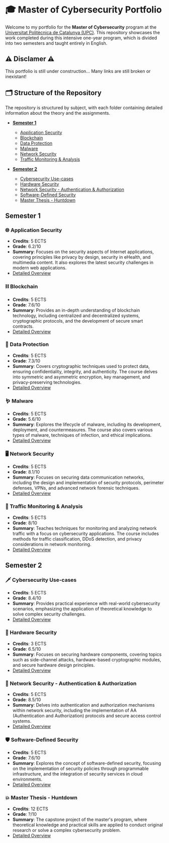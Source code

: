 # 🎓 Master of Cybersecurity Portfolio

Welcome to my portfolio for the **Master of Cybersecurity** program at the [Universitat Politècnica de Catalunya (UPC)](https://www.upc.edu/ca). This repository showcases the work completed during this intensive one-year program, which is divided into two semesters and taught entirely in English.

## ⚠️ Disclamer ⚠️

This portfolio is still under construction... Many links are still broken or inexistant!

## 🗂️ Structure of the Repository

The repository is structured by subject, with each folder containing detailed information about the theory and the assignments.

- **[Semester 1](#semester-1)**
  - [Application Security](ms/AS/AS.md)
  - [Blockchain](ms/BKCHAIN/BKCHAIN.md)
  - [Data Protection](ms/DPROT/DPROT.md)
  - [Malware](ms/MALW/MALW.md)
  - [Network Security](ms/NSAA/NSAA.md)
  - [Traffic Monitoring & Analysis](ms/TMA/TMA.md)

- **[Semester 2](#semester-2)**
  - [Cybersecurity Use-cases](ms/UCASES/UCASES.md)
  - [Hardware Security](ms/HSES/HSES.md)
  - [Network Security - Authentication & Authorization](ms/NSAA/NSAA.md)
  - [Software-Defined Security](ms/SDS/SDS.md)
  - [Master Thesis - Huntdown](ms/TFM/TFM.md)

## Semester 1

### 🌐 Application Security

- **Credits**: 5 ECTS
- **Grade**: 6.2/10
- **Summary**: Focuses on the security aspects of Internet applications, covering principles like privacy by design, security in eHealth, and multimedia content. It also explores the latest security challenges in modern web applications.
- [Detailed Overview](ms/AS/AS.md)

### ⛓️ Blockchain

- **Credits**: 5 ECTS
- **Grade**: 7.6/10
- **Summary**: Provides an in-depth understanding of blockchain technology, including centralized and decentralized systems, cryptographic protocols, and the development of secure smart contracts. 
- [Detailed Overview](ms/BKCHAIN/BKCHAIN.md)

### 🔐 Data Protection

- **Credits**: 5 ECTS
- **Grade**: 7.3/10
- **Summary**: Covers cryptographic techniques used to protect data, ensuring confidentiality, integrity, and authenticity. The course delves into symmetric and asymmetric encryption, key management, and privacy-preserving technologies.
- [Detailed Overview](ms/DPROT/DPROT.md)

### 🪱 Malware

- **Credits**: 5 ECTS
- **Grade**: 5.6/10
- **Summary**: Explores the lifecycle of malware, including its development, deployment, and countermeasures. The course also covers various types of malware, techniques of infection, and ethical implications.
- [Detailed Overview](ms/MALW/MALW.md)

### 🖥️ Network Security

- **Credits**: 5 ECTS
- **Grade**: 8.1/10
- **Summary**: Focuses on securing data communication networks, including the design and implementation of security protocols, perimeter defenses, VPNs, and advanced network forensic techniques.
- [Detailed Overview](ms/NS/NS.md)

### 🚦 Traffic Monitoring & Analysis

- **Credits**: 5 ECTS
- **Grade**: 8/10
- **Summary**: Teaches techniques for monitoring and analyzing network traffic with a focus on cybersecurity applications. The course includes methods for traffic classification, DDoS detection, and privacy considerations in network monitoring.
- [Detailed Overview](ms/TMA/TMA.md)

## Semester 2

### 🗡️ Cybersecurity Use-cases

- **Credits**: 5 ECTS
- **Grade**: 8.4/10
- **Summary**: Provides practical experience with real-world cybersecurity scenarios, emphasizing the application of theoretical knowledge to solve complex security challenges.
- [Detailed Overview](ms/UCASES/UCASES.md)

### 🔧 Hardware Security

- **Credits**: 3 ECTS
- **Grade**: 6.5/10
- **Summary**: Focuses on securing hardware components, covering topics such as side-channel attacks, hardware-based cryptographic modules, and secure hardware design principles.
- [Detailed Overview](ms/HSES/HSES.md)

### 🔑 Network Security - Authentication & Authorization

- **Credits**: 5 ECTS
- **Grade**: 8.5/10
- **Summary**: Delves into authentication and authorization mechanisms within network security, including the implementation of AA (Authentication and Authorization) protocols and secure access control systems.
- [Detailed Overview](ms/NSAA/NSAA.md)

### 🛡️ Software-Defined Security

- **Credits**: 5 ECTS
- **Grade**: 7.6/10
- **Summary**: Explores the concept of software-defined security, focusing on the implementation of security policies through programmable infrastructure, and the integration of security services in cloud environments.
- [Detailed Overview](ms/SDS/SDS.md)

### 💥 Master Thesis - Huntdown

- **Credits**: 12 ECTS
- **Grade**: ?/10
- **Summary**: The capstone project of the master's program, where theoretical knowledge and practical skills are applied to conduct original research or solve a complex cybersecurity problem.
- [Detailed Overview](ms/TFM/TFM.md)
